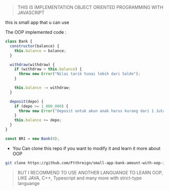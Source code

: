 > THIS IS IMPLEMENTATION OBJECT ORIENTED PROGRAMMING WITH JAVASCRIPT

this is small app that u can use

The OOP implemented code :

```javascript
class Bank {
  constructor(balance) {
    this.balance = balance;
  }

  withdraw(withdraw) {
    if (withdraw > this.balance) {
      throw new Error("Nilai tarik tunai lebih dari Saldo");
    }

    this.balance -= withdraw;
  }

  deposit(depo) {
    if (depo >= 1_000_000) {
      throw new Error("Deposit untuk akun anak harus kurang dari 1 Juta");
    }
    this.balance += depo;
  }
}

const BRI = new Bank(0);
```

- You Can clone this repo if you want to modify it and learn it more about OOP

```bash
git clone https://github.com/Ftthreign/small-app-bank-amount-with-oop-implemented.git
```

> BUT I RECOMMEND TO USE ANOTHER LANGUANGE TO LEARN OOP, LIKE JAVA, C++, Typescript and many more with strict-type languange
